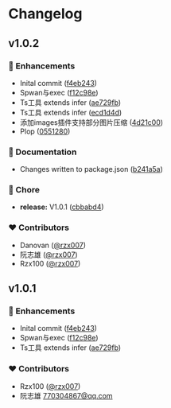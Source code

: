 # Changelog


## v1.0.2


### 🚀 Enhancements

- Inital commit ([f4eb243](https://github.com/rzx007/node-examples/commit/f4eb243))
- Spwan与exec ([f12c98e](https://github.com/rzx007/node-examples/commit/f12c98e))
- Ts工具 extends infer ([ae729fb](https://github.com/rzx007/node-examples/commit/ae729fb))
- Ts工具 extends infer ([ecd1d4d](https://github.com/rzx007/node-examples/commit/ecd1d4d))
- 添加images插件支持部分图片压缩 ([4d21c00](https://github.com/rzx007/node-examples/commit/4d21c00))
- Plop ([0551280](https://github.com/rzx007/node-examples/commit/0551280))

### 📖 Documentation

- Changes written to package.json ([b241a5a](https://github.com/rzx007/node-examples/commit/b241a5a))

### 🏡 Chore

- **release:** V1.0.1 ([cbbabd4](https://github.com/rzx007/node-examples/commit/cbbabd4))

### ❤️ Contributors

- Danovan ([@rzx007](http://github.com/rzx007))
- 阮志雄 ([@rzx007](http://github.com/rzx007))
- Rzx100 ([@rzx007](http://github.com/rzx007))

## v1.0.1


### 🚀 Enhancements

- Inital commit ([f4eb243](https://github.com/rzx007/node-demo/commit/f4eb243))
- Spwan与exec ([f12c98e](https://github.com/rzx007/node-demo/commit/f12c98e))
- Ts工具 extends infer ([ae729fb](https://github.com/rzx007/node-demo/commit/ae729fb))

### ❤️ Contributors

- Rzx100 ([@rzx007](http://github.com/rzx007))
- 阮志雄 <770304867@qq.com>

